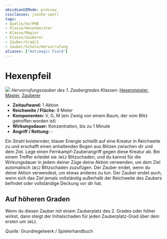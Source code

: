 ```yaml
---
obsidianUIMode: preview
cssclasses: json5e-spell
tags:
- Quelle/5e/PHB
- Klasse/Hexenmeister
- Klasse/Magier
- Klasse/Zauberer
- Zauber/Grad/1
- Zauber/Schule/Hervorrufung
aliases: ["Antimagic Field"]
---
```

# Hexenpfeil
![](../../../99%20-%20Setup/Files/Bildersammlung/Symbolik/Hervorrufungszauber.webp#token)
*Hervorrufungszauber des 1. Zaubergrades*
*Klassen:* [Hexenmeister](../Charakteroptionen/Klassen/Hexenmeister.md), [Magier](../Charakteroptionen/Klassen/Magier.md), [Zauberer](../Charakteroptionen/Klassen/Zauberer.md)

- **Zeitaufwand:** 1 Aktion
- **Reichweite / Fläche:** 9 Meter
- **Komponenten:** V, G, M (ein Zweig von einem Baum, der vom Blitz getroffen worden ist)
- **Wirkungsdauer:** Konzentration, bis zu 1 Minute
- **Angriff / Rettung:** -

Ein Strahl knisternder, blauer Energie schießt auf eine Kreatur in Reichweite zu und erschafft einen anhaltenden Bogen aus Blitzen zwischen dir und dem Ziel. Lege einen Fernkampf-Zauberangriff gegen diese Kreatur ab. Bei einem Treffer erleidet sie `1W12` Blitzschaden, und du kannst für die Wirkungsdauer in jedem deiner Züge deine Aktion verwenden, um dem Ziel automatisch `1W12` Blitzschaden zuzufügen. Der Zauber endet, wenn du deine Aktion verwendest, um etwas anderes zu tun. Der Zauber endet auch, wenn sich das Ziel jemals vollständig außerhalb der Reichweite des Zaubers befindet oder vollständige Deckung vor dir hat.

## Auf höheren Graden 

Wenn du diesen Zauber mit einem Zauberplatz des 2. Grades oder höher wirkst, dann steigt der Initialschaden für jeden Zauberplatz-Grad über dem ersten um `1W12`.

 *Quelle:* Grundregelwerk / Spielerhandbuch